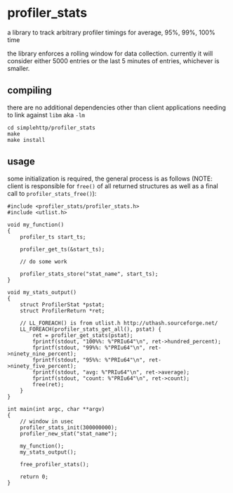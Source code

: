 profiler_stats
=============

a library to track arbitrary profiler timings for average, 95%, 99%, 100% time

the library enforces a rolling window for data collection.  currently it will consider either 5000 entries or the 
last 5 minutes of entries, whichever is smaller.

compiling
---------

there are no additional dependencies other than client applications needing to link against `libm` aka `-lm`

```
cd simplehttp/profiler_stats
make
make install
```

usage
-----

some initialization is required, the general process is as follows (NOTE: client is responsible 
for `free()` of all returned structures as well as a final call to `profiler_stats_free()`):

```
#include <profiler_stats/profiler_stats.h>
#include <utlist.h>

void my_function()
{
    profiler_ts start_ts;
    
    profiler_get_ts(&start_ts);
    
    // do some work
    
    profiler_stats_store("stat_name", start_ts);
}

void my_stats_output()
{
    struct ProfilerStat *pstat;
    struct ProfilerReturn *ret;
    
    // LL_FOREACH() is from utlist.h http://uthash.sourceforge.net/
    LL_FOREACH(profiler_stats_get_all(), pstat) {
        ret = profiler_get_stats(pstat);
        fprintf(stdout, "100%%: %"PRIu64"\n", ret->hundred_percent);
        fprintf(stdout, "99%%: %"PRIu64"\n", ret->ninety_nine_percent);
        fprintf(stdout, "95%%: %"PRIu64"\n", ret->ninety_five_percent);
        fprintf(stdout, "avg: %"PRIu64"\n", ret->average);
        fprintf(stdout, "count: %"PRIu64"\n", ret->count);
        free(ret);
    }
}

int main(int argc, char **argv)
{
    // window in usec
    profiler_stats_init(300000000);
    profiler_new_stat("stat_name");
    
    my_function();
    my_stats_output();
    
    free_profiler_stats();
    
    return 0;
}
```
